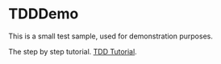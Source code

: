 # TDDDemo
This is a small test sample, used for demonstration purposes.

The step by step tutorial.
[TDD Tutorial](doc/TDD-Tutorial.pdf).
